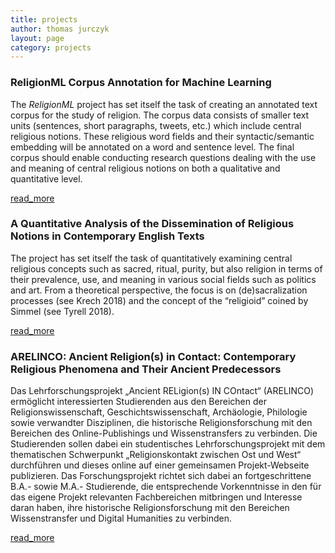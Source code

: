 ```yaml
---
title: projects
author: thomas jurczyk
layout: page
category: projects
---
```


<h3>ReligionML Corpus Annotation for Machine Learning</h3>
<p class="project-teaser">
	The <em>ReligionML</em> project has set itself the task of creating an annotated text corpus for the study of religion. The corpus data consists of smaller text units (sentences, short paragraphs, tweets, etc.) which include central religious notions. These religious word fields and their syntactic/semantic embedding will be annotated on a word and sentence level. The final corpus should enable conducting research questions dealing with the use and meaning of central religious notions on both a qualitative and quantitative level.
</p>

<p class="project-teaser-link">
	<a href="{{ site.baseurl }}{% link projects/religionml.md %}">
		<span class="material-icons-rounded md-36">
			read_more
		</span>
	</a>
</p>

<h3>A Quantitative Analysis of the Dissemination of Religious Notions in Contemporary English Texts</h3>
<p class="project-teaser">
	The project has set itself the task of quantitatively examining central religious concepts such as sacred, ritual, purity, but also religion in terms of their prevalence, use, and meaning in various social fields such as politics and art. From a theoretical perspective, the focus is on (de)sacralization processes (see Krech 2018) and the concept of the “religioid” coined by Simmel (see Tyrell 2018).
</p>

<p class="project-teaser-link">
	<a href="{{ site.baseurl }}{% link projects/religioid.md %}">
		<span class="material-icons-rounded md-36">
			read_more
		</span>
	</a>
</p>

<h3>ARELINCO: Ancient Religion(s) in Contact: Contemporary Religious Phenomena and Their Ancient Predecessors</h3>
<p class="project-teaser">
	Das Lehrforschungsprojekt „Ancient RELigion(s) IN COntact“ (ARELINCO) ermöglicht interessierten Studierenden aus den Bereichen der Religionswissenschaft, Geschichtswissenschaft, Archäologie, Philologie sowie verwandter Disziplinen, die historische Religionsforschung mit den Bereichen des Online-Publishings und Wissenstransfers zu verbinden. Die Studierenden sollen dabei ein studentisches Lehrforschungsprojekt mit dem thematischen Schwerpunkt „Religionskontakt zwischen Ost und West“ durchführen und dieses online auf einer gemeinsamen Projekt-Webseite publizieren. Das Forschungsprojekt richtet sich dabei an fortgeschrittene B.A.- sowie M.A.- Studierende, die entsprechende Vorkenntnisse in den für das eigene Projekt relevanten Fachbereichen mitbringen und Interesse daran haben, ihre historische Religionsforschung mit den Bereichen Wissenstransfer und Digital Humanities zu verbinden.
</p>

<p class="project-teaser-link">
	<a href="https://ceres.rub.de/en/research/projects/arelinco/" target="_blank">
		<span class="material-icons-rounded md-36">
			read_more
		</span>
	</a>
</p>